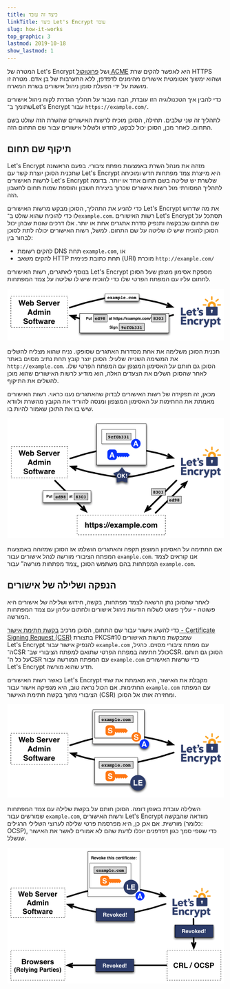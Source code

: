 ```yaml
---
title: כיצד זה עובד
linkTitle: כיצד Let's Encrypt עובד
slug: how-it-works
top_graphic: 3
lastmod: 2019-10-18
show_lastmod: 1
---
```



המטרה של Let's&nbsp;Encrypt ושל [פרוטוקול ACME](https://tools.ietf.org/html/rfc8555) היא לאפשר להקים שרת HTTPS ושהוא ימשוך אוטומטית אישורים מהימנים לדפדפן, ללא התערבות של בן אדם.  מטרה זו מושגת על ידי הפעלת סומן ניהול אישורים בשרת המארח.

כדי להבין איך הטכנולוגיה הזו עובדת, הבה נעבור על תהליך הגדרת לקוח ניהול אישורים שתומך ב־Let's&nbsp;Encrypt עבור `https://example.com/`.

לתהליך זה שני שלבים.  תחילה, הסוכן מוכיח לרשות האישורים שהשרת הזה שולט בשם התחום.  לאחר מכן, הסוכן יכול לבקש, לחדש ולשלול אישורים עבור שם התחום הזה.

## תיקוף שם תחום

Let's&nbsp;Encrypt מזהה את מנהל השרת באמצעות מפתח ציבורי.  בפעם הראשונה שתכנית הסוכן יוצרת קשר עם Let's&nbsp;Encrypt היא מייצרת צמד מפתחות חדש ומוכיחה לרשות האישורים Let's&nbsp;Encrypt שלשרת יש שליטה בשם תחום אחד או יותר.  בדומה לתהליך המסורתי מול רשות אישורים שכרוך ביצירת חשבון והוספת שמות תחום לחשבון הזה.

כדי להניע את התהליך, הסוכן מבקש מרשות האישורים Let's Encrypt את מה שדרוש לו כדי להוכיח שהוא שולט ב־`example.com`.  רשות האישורים Let's Encrypt תסתכל על שם התחום שבבקשה ותנפיק סדרת אתגרים אחת או יותר.   אלו דרכים שונות שבהן יכול הסוכן להוכיח שיש לו שליטה על שם התחום.  למשל, רשות האישורים יכולה לתת לסוכן לבחור בין:

* להקים רשומת DNS תחת `example.com`, או
* להקים משאב HTTP תחת כתובת פנימית (URI) מוכרת `http://example.com/‎`

בנוסף לאתגרים, רשות האישורים Let's Encrypt מספקת אסימון מוצפן שעל הסוכן לחתום עליו עם המפתח הפרטי שלו כדי להוכיח שיש לו שליטה על צמד המפתחות.

<div class="howitworks-figure">
<img alt="בקשת אתגרים לתיקוף example.com"
     src="/images/howitworks_challenge.png"/>
</div>

תכנית הסוכן משלימה את אחת מסדרות האתגרים שסופקו.   נניח שהוא מצליח להשלים את המשימה השנייה שלעיל: הסוכן יוצר קובץ תחת נתיב מסוים באתר `http://example.com`.  הסוכן גם חותם על האסימון המוצפן עם המפתח הפרטי שלו.  לאחר שהסוכן השלים את הצעדים האלה, הוא מודיע לרשות האישורים שהוא מוכן להשלים את התיקוף.

מכאן, זה תפקידה של רשות האישורים לבדוק שהאתגרים נענו כראוי.  רשות האישורים מאמתת את החתימות על האסימון המוצפון ומנסה להוריד את הקובץ מהשרת ולוודא שיש בו את התוכן שאמור להיות בו.

<div class="howitworks-figure">
<img alt="בקשת הרשאה כדי לפעול עבור example.com"
     src="/images/howitworks_authorization.png"/>
</div>

אם החתימה על האסימון המוצפן תקפה והאתגרים הושלמו אז הסוכן שמזוהה באמצעות המפתח הציבורי מורשה לנהל אישורים עבור `example.com`.  אנו קוראים לצמד המפתחות בהם משתמש הסוכן „צמד מפתחות מורשה” עבור `example.com`.


## הנפקה ושלילה של אישורים

לאחר שהסוכן נתן הרשאה לצמד מפתחות, בקשה, חידוש ושלילה של אישורים היא פשוטה - עליך פשוט לשלוח הודעות ניהול אישורים ולחתום עליהן עם צמד המפתחות המורשה.

כדי להשיג אישור עבור שם התחום, הסוכן מרכיב [בקשת חתימת אישור - Certificate Signing Request ‏(CSR)](https://tools.ietf.org/html/rfc2986) בתצורת PKCS#10 שמבקשת מרשות האישורים Let's&nbsp;Encrypt להנפיק אישור עבור `example.com` עם מפתח ציבורי מסוים.  כרגיל, ה־CSR כולל חתימה במפתח הפרטי שתואם למפתח הציבורי שב־CSR.  הסוכן גם חותם על כל ה־CSR עם המפתח המורשה עבור `example.com` כדי שרשות האישורים Let's&nbsp;Encrypt תדע שהוא מורשה.

כאשר רשות האישורים Let's&nbsp;Encrypt מקבלת את האישור, היא מאמתת את שתי החתימות.  אם הכול נראה טוב, היא מנפיקה אישור עבור `example.com` עם המפתח הציבורי מתוך בקשת חתימת האישור (CSR) ומחזירה אותו אל הסוכן.

<div class="howitworks-figure">
<img alt="בקשת אישור עבור example.com"
     src="/images/howitworks_certificate.png"/>
</div>

השלילה עובדת באופן דומה.  הסוכן חותם על בקשת שלילה עם צמד המפתחות שמורשים עבור `example.com`, ורשות האישורים Let's&nbsp;Encrypt מוודאה שהבקשה מורשית.  אם אכן כן, היא מפרסמת פרטי שלילה לערוצי השלילי הרגילים (כלומר: OCSP), כדי שגופי סמך כגון דפדפנים יוכלו לדעת שהם לא אמורים לאשר את האישור שנשלל.

<div class="howitworks-figure">
<img alt="בקשת שלילת אישור עבור example.com"
     src="/images/howitworks_revocation.png"/>
</div>

